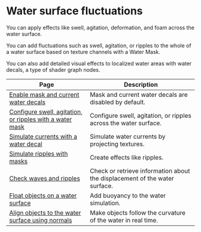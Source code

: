 # Water surface fluctuations

You can apply effects like swell, agitation, deformation, and foam across the water surface.

You can add fluctuations such as swell, agitation, or ripples to the whole of a water surface based on texture channels with a Water Mask.

You can also add detailed visual effects to localized water areas with water decals, a type of shader graph nodes.

| **Page**                                                                              | **Description**                                                             |
|---------------------------------------------------------------------------------------|-----------------------------------------------------------------------------|
| [Enable mask and current water decals](enable-mask-and-current-water-decals.md)                   | Mask and current water decals are disabled by default.                      |
| [Configure swell, agitation, or ripples with a water mask](add-swell-agitation-or-ripples.md)             | Configure swell, agitation, or ripples across the water surface.                  |
| [Simulate currents with a water decal](simulating-currents-with-water-decals.md) | Simulate water currents by projecting textures.                             |
| [Simulate ripples with masks](simulating-foam-or-ripples-with-masks.md) | Create effects like ripples.                                        |
| [Check waves and ripples](add-caustics-and-foam-and-check-waves-and-ripples.md) | Check or retrieve information about the displacement of the water surface. |
| [Float objects on a water surface](float-objects-on-a-water-surface.md)                                  | Add buoyancy to the water simulation.                                                                       |
| [Align objects to the water surface using normals](align-objects-to-water-surface-using-normals.md)      | Make objects follow the curvature of the water in real time.                                                |
